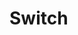 <!-- generated by markdown-notes-tree -->

# Switch

<!-- optional markdown-notes-tree directory description starts here -->

<!-- optional markdown-notes-tree directory description ends here -->



